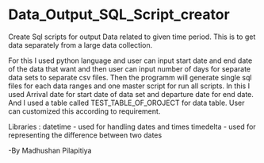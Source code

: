 # Data_Output_SQL_Script_creator
Create Sql scripts for output Data related to given time period. This is to get data separately from a large data collection.

For this I used python language and user can input start date and end date of the data that want and then user can input number of days for separate data sets to separate csv files. Then the programm will generate single sql files for each data ranges and one master script for run all scripts. In this I used Arrival date for start date of data set and departure date for end date. And I used a table called TEST_TABLE_OF_OROJECT for data table. User can customized this according to requirement.

Libraries :
  datetime   - used for handling dates and times
  timedelta  - used for representing the difference between two dates

-By Madhushan Pilapitiya
